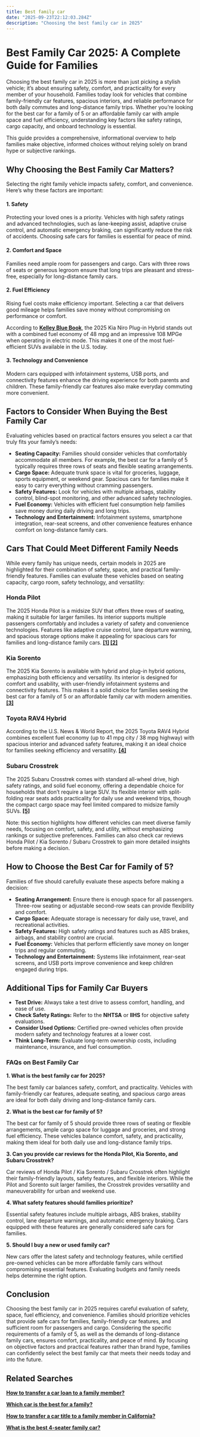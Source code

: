 ```yaml
---
title: Best family car
date: "2025-09-23T22:12:03.284Z"
description: "Choosing the best family car in 2025"
---
```


# Best Family Car 2025: A Complete Guide for Families

Choosing the best family car in 2025 is more than just picking a stylish vehicle; it’s about ensuring safety, comfort, and practicality for every member of your household. Families today look for vehicles that combine family-friendly car features, spacious interiors, and reliable performance for both daily commutes and long-distance family trips. Whether you’re looking for the best car for a family of 5 or an affordable family car with ample space and fuel efficiency, understanding key factors like safety ratings, cargo capacity, and onboard technology is essential.

This guide provides a comprehensive, informational overview to help families make objective, informed choices without relying solely on brand hype or subjective rankings.

## **Why Choosing the Best Family Car Matters?**

Selecting the right family vehicle impacts safety, comfort, and convenience. Here’s why these factors are important:

#### 1\. Safety

Protecting your loved ones is a priority. Vehicles with high safety ratings and advanced technologies, such as lane-keeping assist, adaptive cruise control, and automatic emergency braking, can significantly reduce the risk of accidents. Choosing safe cars for families is essential for peace of mind.

#### 2\. Comfort and Space

Families need ample room for passengers and cargo. Cars with three rows of seats or generous legroom ensure that long trips are pleasant and stress-free, especially for long-distance family cars.

#### 2\. Fuel Efficiency

Rising fuel costs make efficiency important. Selecting a car that delivers good mileage helps families save money without compromising on performance or comfort.

According to **[Kelley Blue Book](https://www.kbb.com/best-cars/suvs-best-gas-mileage/)**, the 2025 Kia Niro Plug-in Hybrid stands out with a combined fuel economy of 48 mpg and an impressive 108 MPGe when operating in electric mode. This makes it one of the most fuel-efficient SUVs available in the U.S. today.

#### 3\. Technology and Convenience

Modern cars equipped with infotainment systems, USB ports, and connectivity features enhance the driving experience for both parents and children. These family-friendly car features also make everyday commuting more convenient.

## **Factors to Consider When Buying the Best Family Car**

Evaluating vehicles based on practical factors ensures you select a car that truly fits your family’s needs:

- **Seating Capacity:** Families should consider vehicles that comfortably accommodate all members. For example, the best car for a family of 5 typically requires three rows of seats and flexible seating arrangements.
- **Cargo Space:** Adequate trunk space is vital for groceries, luggage, sports equipment, or weekend gear. Spacious cars for families make it easy to carry everything without cramming passengers.
- **Safety Features:** Look for vehicles with multiple airbags, stability control, blind-spot monitoring, and other advanced safety technologies.
- **Fuel Economy:** Vehicles with efficient fuel consumption help families save money during daily driving and long trips.
- **Technology and Entertainment:** Infotainment systems, smartphone integration, rear-seat screens, and other convenience features enhance comfort on long-distance family cars.

##

##

## **Cars That Could Meet Different Family Needs**

While every family has unique needs, certain models in 2025 are highlighted for their combination of safety, space, and practical family-friendly features. Families can evaluate these vehicles based on seating capacity, cargo room, safety technology, and versatility:

### Honda Pilot

The 2025 Honda Pilot is a midsize SUV that offers three rows of seating, making it suitable for larger families. Its interior supports multiple passengers comfortably and includes a variety of safety and convenience technologies. Features like adaptive cruise control, lane departure warning, and spacious storage options make it appealing for spacious cars for families and long-distance family cars. **[\[1\]](https://www.caranddriver.com/honda/pilot?) [\[2\]](https://www.motortrend.com/cars/honda/pilot)**

### Kia Sorento

The 2025 Kia Sorento is available with hybrid and plug-in hybrid options, emphasizing both efficiency and versatility. Its interior is designed for comfort and usability, with user-friendly infotainment systems and connectivity features. This makes it a solid choice for families seeking the best car for a family of 5 or an affordable family car with modern amenities. **[\[3\]](https://www.kbb.com/kia/sorento/?)**

### Toyota RAV4 Hybrid

According to the U.S. News & World Report, the 2025 Toyota RAV4 Hybrid combines excellent fuel economy (up to 41 mpg city / 38 mpg highway) with spacious interior and advanced safety features, making it an ideal choice for families seeking efficiency and versatility. **[\[4\]](https://cars.usnews.com/cars-trucks/advice/suvs-best-gas-mileage?onepage)**

### Subaru Crosstrek

The 2025 Subaru Crosstrek comes with standard all-wheel drive, high safety ratings, and solid fuel economy, offering a dependable choice for households that don’t require a large SUV. Its flexible interior with split-folding rear seats adds practicality for daily use and weekend trips, though the compact cargo space may feel limited compared to midsize family SUVs. **[\[5\]](https://cars.usnews.com/cars-trucks/subaru/crosstrek?)**

Note: this section highlights how different vehicles can meet diverse family needs, focusing on comfort, safety, and utility, without emphasizing rankings or subjective preferences. Families can also check car reviews Honda Pilot / Kia Sorento / Subaru Crosstrek to gain more detailed insights before making a decision.

## **How to Choose the Best Car for Family of 5?**

Families of five should carefully evaluate these aspects before making a decision:

- **Seating Arrangement:** Ensure there is enough space for all passengers. Three-row seating or adjustable second-row seats can provide flexibility and comfort.
- **Cargo Space:** Adequate storage is necessary for daily use, travel, and recreational activities.
- **Safety Features:** High safety ratings and features such as ABS brakes, airbags, and stability control are crucial.
- **Fuel Economy:** Vehicles that perform efficiently save money on longer trips and regular commuting.
- **Technology and Entertainment:** Systems like infotainment, rear-seat screens, and USB ports improve convenience and keep children engaged during trips.

## **Additional Tips for Family Car Buyers**

- **Test Drive:** Always take a test drive to assess comfort, handling, and ease of use.
- **Check Safety Ratings:** Refer to the **NHTSA** or **IIHS** for objective safety evaluations.
- **Consider Used Options:** Certified pre-owned vehicles often provide modern safety and technology features at a lower cost.
- **Think Long-Term:** Evaluate long-term ownership costs, including maintenance, insurance, and fuel consumption.

### FAQs on Best Family Car

**1\. What is the best family car for 2025?**

The best family car balances safety, comfort, and practicality. Vehicles with family-friendly car features, adequate seating, and spacious cargo areas are ideal for both daily driving and long-distance family cars.

**2\. What is the best car for family of 5?**

The best car for family of 5 should provide three rows of seating or flexible arrangements, ample cargo space for luggage and groceries, and strong fuel efficiency. These vehicles balance comfort, safety, and practicality, making them ideal for both daily use and long-distance family trips.

**3\. Can you provide car reviews for the Honda Pilot, Kia Sorento, and Subaru Crosstrek?**

Car reviews of Honda Pilot / Kia Sorento / Subaru Crosstrek often highlight their family-friendly layouts, safety features, and flexible interiors. While the Pilot and Sorento suit larger families, the Crosstrek provides versatility and maneuverability for urban and weekend use.

**4\. What safety features should families prioritize?**

Essential safety features include multiple airbags, ABS brakes, stability control, lane departure warnings, and automatic emergency braking. Cars equipped with these features are generally considered safe cars for families.

**5\. Should I buy a new or used family car?**

New cars offer the latest safety and technology features, while certified pre-owned vehicles can be more affordable family cars without compromising essential features. Evaluating budgets and family needs helps determine the right option.

## Conclusion

Choosing the best family car in 2025 requires careful evaluation of safety, space, fuel efficiency, and convenience. Families should prioritize vehicles that provide safe cars for families, family-friendly car features, and sufficient room for passengers and cargo. Considering the specific requirements of a family of 5, as well as the demands of long-distance family cars, ensures comfort, practicality, and peace of mind. By focusing on objective factors and practical features rather than brand hype, families can confidently select the best family car that meets their needs today and into the future.

## Related Searches

**[How to transfer a car loan to a family member?](https://hyperdart.com/hd/web/search?page=1&q=how%20to%20transfer%20a%20car%20loan%20to%20a%20family%20member)**

**[Which car is the best for a family?](https://hyperdart.com/hd/web/search?page=1&q=Which%20car%20is%20the%20best%20for%20a%20family%3F)**

**[How to transfer a car title to a family member in California?](https://hyperdart.com/hd/web/search?page=1&q=how%20to%20transfer%20car%20title%20to%20family%20member%20in%20california%3F)**

**[What is the best 4-seater family car?](https://hyperdart.com/hd/web/search?page=1&q=Which%20car%20is%20best%20for%20a%20family%204%20seater%3F)**